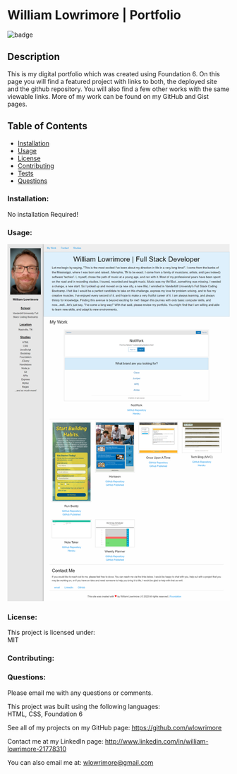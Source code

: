 # William Lowrimore | Portfolio

![badge](https://img.shields.io/badge/license-MIT-purple)<br />

## Description

This is my digital portfolio which was created using Foundation 6. On this page you will find a featured project with links to both, the deployed site and the github repository. You will also find a few other works with the same viewable links. More of my work can be found on my GitHub and Gist pages.

## Table of Contents

- [Installation](#installation)
- [Usage](#usage)
- [License](#license)
- [Contributing](#contributing)
- [Tests](#tests)
- [Questions](#questions)

### Installation:

No installation Required!

### Usage:

  <img src="assets\images\portfolio-page.png" alt="portfolio">

### License:

This project is licensed under:<br />
MIT

### Contributing:

### Questions:

Please email me with any questions or comments.<br />

This project was built using the following languages:<br />
HTML, CSS, Foundation 6

See all of my projects on my GitHub page: https://github.com/wlowrimore

Contact me at my LinkedIn page: http://www.linkedin.com/in/william-lowrimore-21778310

You can also email me at: wlowrimore@gmail.com
